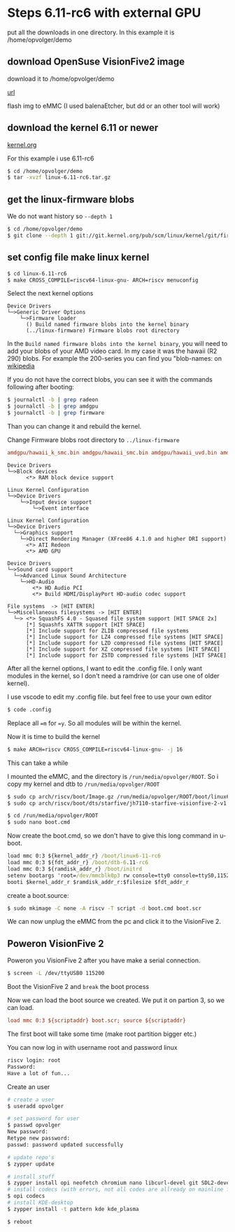 # Steps 6.11-rc6 with external GPU

put all the downloads in one directory. In this example it is /home/opvolger/demo

## download OpenSuse VisionFive2 image

download it to /home/opvolger/demo

[url](https://en.opensuse.org/HCL:VisionFive2)

flash img to eMMC (I used balenaEtcher, but dd or an other tool will work)

## download the kernel 6.11 or newer

[kernel.org](https://kernel.org/)

For this example i use 6.11-rc6

```bash
$ cd /home/opvolger/demo
$ tar -xvzf linux-6.11-rc6.tar.gz
```

## get the linux-firmware blobs

We do not want history so `--depth 1`

```bash
$ cd /home/opvolger/demo
$ git clone --depth 1 git://git.kernel.org/pub/scm/linux/kernel/git/firmware/linux-firmware.git
```

## set config file make linux kernel

```bash
$ cd linux-6.11-rc6
$ make CROSS_COMPILE=riscv64-linux-gnu- ARCH=riscv menuconfig
```

Select the next kernel options

```
Device Drivers
└─>Generic Driver Options
    └─>Firmware loader
      () Build named firmware blobs into the kernel binary
      (../linux-firmware) Firmware blobs root directory
```

In the `Build named firmware blobs into the kernel binary`, you will need to add your blobs of your AMD video card. In my case it was the hawaii (R2 290) blobs.
For example the 200-series you can find you "blob-names: on [wikipedia](https://en.wikipedia.org/wiki/Radeon_200_series)

If you do not have the correct blobs, you can see it with the commands following after booting:

```bash
$ journalctl -b | grep radeon
$ journalctl -b | grep amdgpu
$ journalctl -b | grep firmware
```

Than you can change it and rebuild the kernel.

Change Firmware blobs root directory to `../linux-firmware`

```ini
amdgpu/hawaii_k_smc.bin amdgpu/hawaii_smc.bin amdgpu/hawaii_uvd.bin amdgpu/hawaii_vce.bin amdgpu/hawaii_sdma.bin amdgpu/hawaii_sdma1.bin amdgpu/hawaii_pfp.bin amdgpu/hawaii_me.bin amdgpu/hawaii_ce.bin amdgpu/hawaii_rlc.bin amdgpu/hawaii_mec.bin amdgpu/hawaii_mc.bin
```

```
Device Drivers
└─>Block devices
      <*> RAM block device support

Linux Kernel Configuration
└─>Device Drivers
    └─>Input device support
        └─>Event interface

Linux Kernel Configuration
└─>Device Drivers
  └─>Graphics support
    └─>Direct Rendering Manager (XFree86 4.1.0 and higher DRI support)
      <*> ATI Redeon
      <*> AMD GPU

Device Drivers
└─>Sound card support
  └─>Advanced Linux Sound Architecture
    └─>HD-Audio
        <*> HD Audio PCI
        <*> Build HDMI/DisplayPort HD-audio codec support

File systems  -> [HIT ENTER]
└─>Miscellaneous filesystems -> [HIT ENTER]
  └─> <*> SquashFS 4.0 - Squased file system support [HIT SPACE 2x]
      [*] Squashfs XATTR support [HIT SPACE]
      [*] Include support for ZLIB compressed file systems
      [*] Include support for LZ4 compressed file systems [HIT SPACE]
      [*] Include support for LZO compressed file systems [HIT SPACE]
      [*] Include support for XZ compressed file systems [HIT SPACE]
      [*] Include support for ZSTD compressed file systems [HIT SPACE]
```

After all the kernel options, I want to edit the .config file. I only want modules in the kernel, so I don't need a ramdrive (or can use one of older kernel).

I use vscode to edit my .config file. but feel free to use your own editor

```bash
$ code .config
```

Replace all `=m` for `=y`. So all modules will be within the kernel.

Now it is time to build the kernel

```bash
$ make ARCH=riscv CROSS_COMPILE=riscv64-linux-gnu- -j 16
```

This can take a while

I mounted the eMMC, and the directory is `/run/media/opvolger/ROOT`.
So i copy my kernel and dtb to `/run/media/opvolger/ROOT`

```bash
$ sudo cp arch/riscv/boot/Image.gz /run/media/opvolger/ROOT/boot/linux6-11-rc6
$ sudo cp arch/riscv/boot/dts/starfive/jh7110-starfive-visionfive-2-v1.3b.dtb /run/media/opvolger/ROOT/boot/dtb-6.11-rc6

$ cd /run/media/opvolger/ROOT
$ sudo nano boot.cmd
```

Now create the boot.cmd, so we don't have to give this long command in u-boot.

```boot.cmd
load mmc 0:3 ${kernel_addr_r} /boot/linux6-11-rc6
load mmc 0:3 ${fdt_addr_r} /boot/dtb-6.11-rc6
load mmc 0:3 ${ramdisk_addr_r} /boot/initrd
setenv bootargs 'root=/dev/mmcblk0p3 rw console=tty0 console=ttyS0,115200 earlycon rootwait stmmaceth=chain_mode:1 selinux=0'
booti $kernel_addr_r $ramdisk_addr_r:$filesize $fdt_addr_r
```

create a boot.source:

```bash
$ sudo mkimage -C none -A riscv -T script -d boot.cmd boot.scr
```

We can now unplug the eMMC from the pc and click it to the VisionFive 2.

## Poweron VisionFive 2

Poweron you VisionFive 2 after you have make a serial connection.

```bash
$ screen -L /dev/ttyUSB0 115200
```

Boot the VisionFive 2 and `break` the boot process

Now we can load the boot source we created. We put it on partion 3, so we can load.

```ini
load mmc 0:3 ${scriptaddr} boot.scr; source ${scriptaddr}
```

The first boot will take some time (make root partition bigger etc.)

You can now log in with username root and password linux

```bash
riscv login: root
Password: 
Have a lot of fun...
```

Create an user

```bash
# create a user
$ useradd opvolger

# set password for user
$ passwd opvolger
New password: 
Retype new password: 
passwd: password updated successfully

# update repo's
$ zypper update

# install stuff
$ zypper install opi neofetch chromium nano libcurl-devel git SDL2-devel git openal-soft-devel libvpx-devel alsa-devel flac-devel
# install codecs (with errors, not all codes are allready on mainline for risc-v) option 2
$ opi codecs
# install KDE-desktop
$ zypper install -t pattern kde kde_plasma

$ reboot
```

